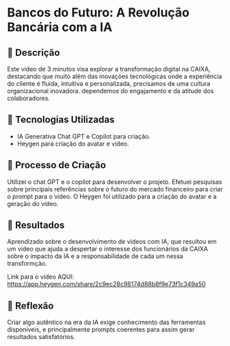 

# Bancos do Futuro: A Revolução Bancária com a IA

## 📒 Descrição
Este vídeo de 3 minutos visa explorar a transformação digital na CAIXA, destacando que muito além das inovações tecnológicas onde a experiência do cliente é fluida, intuitiva e personalizada, precisamos de uma cultura organizacional inovadora.  dependemos do engajamento e da atitude dos colaboradores.

## 🤖 Tecnologias Utilizadas
- IA Generativa Chat GPT e Copilot para criação.
- Heygen para criação do avatar e vídeo.

## 🧐 Processo de Criação
Utilizei o chat GPT e o copilot para desenvolver o projeto. 
Efetuei pesquisas sobre principais referências sobre o futuro do mercado financeiro para criar o prompt para o vídeo. 
O Heygen foi utilizado para a criação do avatar e a geração do vídeo.

## 🚀 Resultados
Aprendizado sobre o desenvolvimento de videos com IA, que resultou em um video que ajuda a despertar o interesse dos funcionários da CAIXA sobre o impacto da IA e a responsabilidade de cada um nessa transformção.

Link para o vídeo AQUI: https://app.heygen.com/share/2c9ec28c98174d88b8f9e73f1c349a50

## 💭 Reflexão
Criar algo autêntico na era da IA exige conhecimento das ferramentas disponíveis, e principalmente prompts coerentes para assim gerar resultados satisfatórios.
